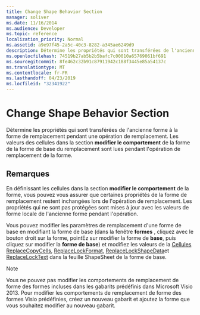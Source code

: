 ```yaml
---
title: Change Shape Behavior Section
manager: soliver
ms.date: 11/16/2014
ms.audience: Developer
ms.topic: reference
localization_priority: Normal
ms.assetid: a9e97f45-2a5c-40c3-8282-a345ae6249d9
description: Détermine les propriétés qui sont transférées de l'ancienne forme à la forme de remplacement pendant une opération de remplacement. Les valeurs des cellules dans la section modifier le comportement de la forme de la forme de base du remplacement sont lues pendant l'opération de remplacement de la forme.
ms.openlocfilehash: 74519b27ab5b2b5bafc7c00010a65769061bf691
ms.sourcegitcommit: 8fe462c32b91c87911942c188f3445e85a54137c
ms.translationtype: MT
ms.contentlocale: fr-FR
ms.lasthandoff: 04/23/2019
ms.locfileid: "32341922"
---
```

# <a name="change-shape-behavior-section"></a>Change Shape Behavior Section

Détermine les propriétés qui sont transférées de l'ancienne forme à la forme de remplacement pendant une opération de remplacement. Les valeurs des cellules dans la section **modifier le comportement** de la forme de la forme de base du remplacement sont lues pendant l'opération de remplacement de la forme. 
  
## <a name="remarks"></a>Remarques

En définissant les cellules dans la section **modifier le comportement** de la forme, vous pouvez vous assurer que certaines propriétés de la forme de remplacement restent inchangées lors de l'opération de remplacement. Les propriétés qui ne sont pas protégées sont mises à jour avec les valeurs de forme locale de l'ancienne forme pendant l'opération. 
  
Vous pouvez modifier les paramètres de remplacement d'une forme de base en modifiant la forme de base (dans la fenêtre **formes** , cliquez avec le bouton droit sur la forme, pointEz sur modifier la forme de **base**, puis cliquez sur modifier la **forme de base**) et modifiez les valeurs de la [ Cellules ReplaceCopyCells](replacecopycells-cell-change-shape-behavior-section.md), [ReplaceLockFormat](replacelockformat-cell-change-shape-behavior-section.md), [ReplaceLockShapeData](replacelockshapedata-cell-change-shape-behavior-section.md)et [ReplaceLockText](replacelocktext-cell-change-shape-behavior-section.md) dans la feuille ShapeSheet de la forme de base. 
  
> [!NOTE]
> Vous ne pouvez pas modifier les comportements de remplacement de forme des formes incluses dans les gabarits prédéfinis dans Microsoft Visio 2013. Pour modifier les comportements de remplacement de forme des formes Visio prédéfinies, créez un nouveau gabarit et ajoutez la forme que vous souhaitez modifier au nouveau gabarit. 
  

